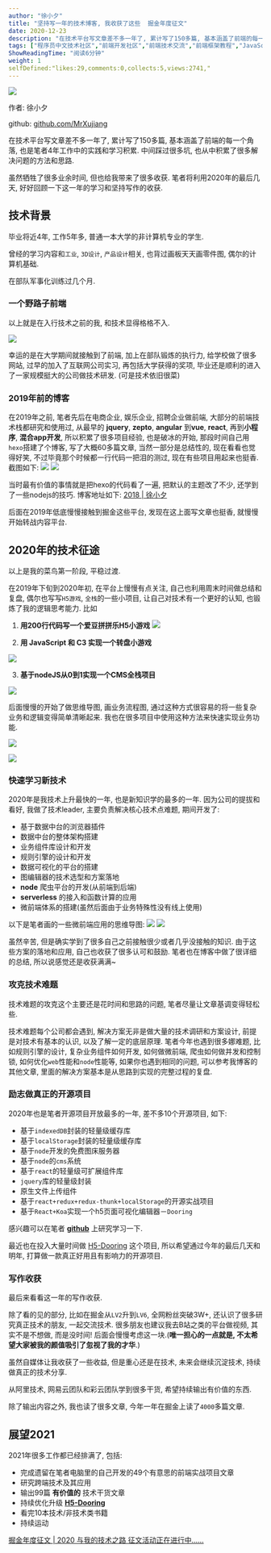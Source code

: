 ```yaml
---
author: "徐小夕"
title: "坚持写一年的技术博客, 我收获了这些  掘金年度征文"
date: 2020-12-23
description: "在技术平台写文章差不多一年了, 累计写了150多篇, 基本涵盖了前端的每一个角落, 也是笔者4年工作中的实践和学习积累 中间踩过很多坑, 也从中积累了很多解决问题的方法和思路 虽然牺牲了很多业余时间, 但也给我带来了很多收获 笔者将利用2020年的最后几天, 好好回顾一下…"
tags: ["程序员中文技术社区","前端开发社区","前端技术交流","前端框架教程","JavaScript 学习资源","CSS 技巧与最佳实践","HTML5 最新动态","前端工程师职业发展","开源前端项目","前端技术趋势"]
ShowReadingTime: "阅读6分钟"
weight: 1
selfDefined:"likes:29,comments:0,collects:5,views:2741,"
---
```

![](/images/jueJin/8995650caaf44be.png)

作者: 徐小夕

github: [github.com/MrXujiang](https://link.juejin.cn?target=https%3A%2F%2Fgithub.com%2FMrXujiang "https://github.com/MrXujiang")

在技术平台写文章差不多一年了, 累计写了150多篇, 基本涵盖了前端的每一个角落, 也是笔者4年工作中的实践和学习积累. 中间踩过很多坑, 也从中积累了很多解决问题的方法和思路.

虽然牺牲了很多业余时间, 但也给我带来了很多收获. 笔者将利用2020年的最后几天, 好好回顾一下这一年的学习和坚持写作的收获.

技术背景
----

毕业将近4年, 工作5年多, 普通一本大学的非计算机专业的学生.

曾经的学习内容和`工业`, `3D设计`, `产品设计`相关, 也背过画板天天画零件图, 偶尔的计算机基础.

在部队军事化训练过几个月.

### 一个野路子前端

以上就是在入行技术之前的我, 和技术显得格格不入.

![](/images/jueJin/6e3650cc74e047c.png)

幸运的是在大学期间就接触到了前端, 加上在部队锻炼的执行力, 给学校做了很多网站, 过早的加入了互联网公司实习, 再包括大学获得的奖项, 毕业还是顺利的进入了一家规模挺大的公司做技术研发. (可是技术依旧很菜)

### 2019年前的博客

在2019年之前, 笔者先后在电商企业, 娱乐企业, 招聘企业做前端, 大部分的前端技术栈都研究和使用过, 从最早的 **jquery**, **zepto**, **angular** 到**vue**, **react**, 再到**小程序**, **混合app开发**, 所以积累了很多项目经验, 也是破冰的开始, 那段时间自己用`hexo`搭建了个博客, 写了大概60多篇文章, 当然一部分是总结性的, 现在看看也觉得好笑, 不过毕竟那个时候都一行代码一把泪的测过, 现在有些项目用起来也挺香. 截图如下: ![](/images/jueJin/2f3dcb1adb2a479.png) ![](/images/jueJin/52b96e46d241452.png)

当时最有价值的事情就是把hexo的代码看了一遍, 把默认的主题改了不少, 还学到了一些nodejs的技巧. 博客地址如下: [2018 | 徐小夕](https://link.juejin.cn?target=https%3A%2F%2Fmrxujiang.github.io%2Fcategories%2F "https://mrxujiang.github.io/categories/")

后面在2019年低底慢慢接触到掘金这些平台, 发现在这上面写文章也挺香, 就慢慢开始转战内容平台.

2020年的技术征途
----------

以上是我的菜鸟第一阶段, 平稳过渡.

在2019年下旬到2020年初, 在平台上慢慢有点关注, 自己也利用周末时间做总结和复盘, 偶尔也写写`H5游戏`, `全栈`的一些小项目, 让自己对技术有一个更好的认知, 也锻炼了我的逻辑思考能力. 比如

1.  **用200行代码写一个爱豆拼拼乐H5小游戏** ![](/images/jueJin/13fdaeb92a02488.png)
    
2.  **用 JavaScript 和 C3 实现一个转盘小游戏**
    

![](/images/jueJin/9cbc6edacbd646b.png)

3.  **基于nodeJS从0到1实现一个CMS全栈项目**

![](/images/jueJin/b6ad23a325a9463.png)

后面慢慢的开始了做思维导图, 画业务流程图, 通过这种方式很容易的将一些复杂业务和逻辑变得简单清晰起来. 我也在很多项目中使用这种方法来快速实现业务功能.

![](/images/jueJin/eb2721043aa9425.png)

![](/images/jueJin/8a40558a6bac473.png)

### 快速学习新技术

2020年是我技术上升最快的一年, 也是新知识学的最多的一年. 因为公司的提拔和看好, 我做了技术leader, 主要负责解决核心技术点难题, 期间开发了:

*   基于数据中台的浏览器插件
*   数据中台的整体架构搭建
*   业务组件库设计和开发
*   规则引擎的设计和开发
*   数据可视化的平台的搭建
*   图编辑器的技术选型和方案落地
*   **node** 爬虫平台的开发(从前端到后端)
*   **serverless** 的接入和函数计算的应用
*   微前端体系的搭建(虽然后面由于业务特殊性没有线上使用)

以下是笔者画的一些微前端应用的思维导图: ![](/images/jueJin/ac0fc503964a47d.png) ![](/images/jueJin/78ab3907aa59427.png)

虽然辛苦, 但是确实学到了很多自己之前接触很少或者几乎没接触的知识. 由于这些方案的落地和应用, 自己也收获了很多认可和鼓励. 笔者也在博客中做了很详细的总结, 所以说感觉还是收获满满~

### 攻克技术难题

技术难题的攻克这个主要还是花时间和思路的问题, 笔者尽量让文章基调变得轻松些.

技术难题每个公司都会遇到, 解决方案无非是做大量的技术调研和方案设计, 前提是对技术有基本的认识, 以及了解一定的底层原理. 笔者今年也遇到很多娜难题, 比如规则引擎的设计, 复杂业务组件如何开发, 如何做微前端, 爬虫如何做并发和控制锁, 如何优化`web`性能和`node`性能等, 如果你也遇到相同的问题, 可以参考我博客的其他文章, 里面的解决方案基本是从思路到实现的完整过程的复盘.

### 励志做真正的开源项目

2020年也是笔者开源项目开放最多的一年, 差不多10个开源项目, 如下:

*   基于`indexedDB`封装的轻量级缓存库
*   基于`localStorage`封装的轻量级缓存库
*   基于`node`开发的免费图床服务器
*   基于`node`的`cms`系统
*   基于`react`的轻量级可扩展组件库
*   `jquery`库的轻量级封装
*   原生文件上传组件
*   基于`react+redux+redux-thunk+localStorage`的开源实战项目
*   基于`React+Koa`实现一个h5页面可视化编辑器－`Dooring`

感兴趣可以在笔者 [**github**](https://link.juejin.cn?target=https%3A%2F%2Fgithub.com%2FMrXujiang "https://github.com/MrXujiang") 上研究学习一下.

最近也在投入大量时间做 [H5-Dooring](https://link.juejin.cn?target=https%3A%2F%2Fgithub.com%2FMrXujiang%2Fh5-Dooring "https://github.com/MrXujiang/h5-Dooring") 这个项目, 所以希望通过今年的最后几天和明年, 打算做一款真正好用且有影响力的开源项目.

### 写作收获

最后来看看这一年的写作收获.

除了看的见的部分, 比如在掘金从`LV2`升到`LV6`, 全网粉丝突破3W+, 还认识了很多研究真正技术的朋友, 一起交流技术. 很多朋友也建议我去B站之类的平台做视频, 其实不是不想做, 而是没时间! 后面会慢慢考虑这一块.(**唯一担心的一点就是, 不太希望大家被我的颜值吸引了忽视了我的才华**.)

虽然自媒体让我收获了一些收益, 但是重心还是在技术, 未来会继续沉淀技术, 持续做真正的技术分享.

从阿里技术, 网易云团队和彩云团队学到很多干货, 希望持续输出有价值的东西.

除了输出内容之外, 我也读了很多文章, 今年一年在掘金上读了`4000`多篇文章.

展望2021
------

2021年很多工作都已经排满了, 包括:

*   完成遗留在笔者电脑里的自己开发的49个有意思的前端实战项目文章
*   研究跨端技术及其应用
*   输出99篇 **有价值的** 技术干货文章
*   持续优化升级 [**H5-Dooring**](https://link.juejin.cn?target=https%3A%2F%2Fgithub.com%2FMrXujiang%2Fh5-Dooring "https://github.com/MrXujiang/h5-Dooring")
*   看完10本技术/非技术类书籍
*   持续运动

[掘金年度征文 | 2020 与我的技术之路 征文活动正在进行中......](https://juejin.cn/post/6901125532729999374 "https://juejin.cn/post/6901125532729999374")